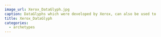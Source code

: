 ```yaml
---
image_url: Xerox_DataGlyph.jpg
caption: DataGlyphs which were developed by Xerox, can also be used to store digital information on paper using a special printed pattern.
title: Xerox_DataGlyph
categories:
  - archetypes
---
```

